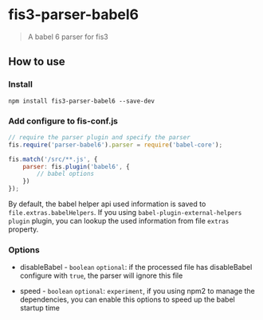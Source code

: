 fis3-parser-babel6
======
> A babel 6 parser for fis3

## How to use

### Install

```shell
npm install fis3-parser-babel6 --save-dev
```

### Add configure to fis-conf.js

```js
// require the parser plugin and specify the parser
fis.require('parser-babel6').parser = require('babel-core');

fis.match('/src/**.js', {
    parser: fis.plugin('babel6', {
        // babel options
    })
});
```

By default, the babel helper api used information is saved to `file.extras.babelHelpers`. If you using `babel-plugin-external-helpers plugin` plugin, you can lookup the used information from file `extras` property.

### Options

* disableBabel - `boolean` `optional`: if the processed file has disableBabel configure with `true`, the parser will ignore this file

* speed - `boolean` `optional`: `experiment`, if you using npm2 to manage the dependencies, you can enable this options to speed up the babel startup time

